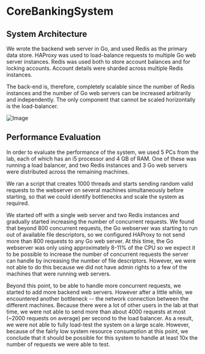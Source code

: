 CoreBankingSystem
=================

System Architecture
-------------------

We wrote the backend web server in Go, and used Redis as the primary data store. HAProxy was used to load-balance requests to multiple Go web server instances. Redis was used both to store account balances and for locking accounts. Account details were sharded across multiple Redis instances.

The back-end is, therefore, completely scalable since the number of Redis instances and the number of Go web servers can be increased arbitrarily and independently. The only component that cannot be scaled horizontally is the load-balancer.

![Image](../master/arch.png?raw=true)

Performance Evaluation
----------------------

In order to evaluate the performance of the system, we used 5 PCs from the lab, each of which has an i5 processor and 4 GB of RAM. One of these was running a load balancer, and two Redis instances and 3 Go web servers were distributed across the remaining machines.

We ran a script that creates 1000 threads and starts sending random valid requests to the webserver on several machines simultaneously before starting, so that we could identify bottlenecks and scale the system as required.

We started off with a single web server and two Redis instances and gradually started increasing the number of concurrent requests. We found that beyond 800 concurrent requests, the Go webserver was starting to run out of available file descriptors, so we configured HAProxy to not send more than 800 requests to any Go web server. At this time, the Go webserver was only using approximately 8-11% of the CPU so we expect it to be possible to increase the number of concurrent requests the server can handle by increasing the number of file descriptors. However, we were not able to do this because we did not have admin rights to a few of the machines that were running web servers.

Beyond this point, to be able to handle more concurrent requests, we started to add more backend web servers. However after a little while, we encountered another bottleneck -- the network connection between the different machines. Because there were a lot of other users in the lab at that time, we were not able to send more than about 4000 requests at most (~2000 requests on average) per second to the load balancer. As a result, we were not able to fully load-test the system on a large scale. However, because of the fairly low system resource consumption at this point, we conclude that it should be possible for this system to handle at least 10x the number of requests we were able to test.

